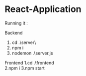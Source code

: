 # React-Application
Running it :

Backend
  1. cd .\server\ 
  2. npm i
  3. nodemon .\server.js

Frontend
  1.cd .\frontend\
  2.npm i
  3.npm start

